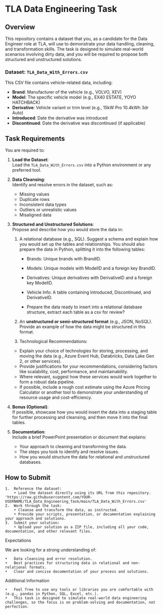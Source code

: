 # TLA Data Engineering Task

## Overview

This repository contains a dataset that you, as a candidate for the Data Engineer role at TLA, will use to demonstrate your data handling, cleaning, and transformation skills. The task is designed to simulate real-world scenarios involving dirty data, and you will be required to propose both structured and unstructured solutions.

### Dataset: `TLA_Data_With_Errors.csv`

This CSV file contains vehicle-related data, including:
- **Brand**: Manufacturer of the vehicle (e.g., VOLVO, XEV)
- **Model**: The specific vehicle model (e.g., EX40 ESTATE, YOYO HATCHBACK)
- **Derivative**: Vehicle variant or trim level (e.g., 15kW Pro 10.4kWh 3dr Auto)
- **Introduced**: Date the derivative was introduced
- **Discontinued**: Date the derivative was discontinued (if applicable)

## Task Requirements

You are required to:

1. **Load the Dataset**:  
   Load the `TLA_Data_With_Errors.csv` into a Python environment or any preferred tool.

2. **Data Cleansing**:  
   Identify and resolve errors in the dataset, such as:
   - Missing values
   - Duplicate rows
   - Inconsistent data types
   - Outliers or unrealistic values
   - Misaligned data

3. **Structured and Unstructured Solutions**:  
   Propose and describe how you would store the data in:
   1. A relational database (e.g., SQL). Suggest a schema and explain how you would set up the tables and relationships. You should also prepare the data in Python, splitting it into the following tables:
		- Brands: Unique brands with BrandID.
		- Models: Unique models with ModelID and a foreign key BrandID.
		- Derivatives: Unique derivatives with DerivativeID and a foreign key ModelID.
		- Vehicle Info: A table containing Introduced, Discontinued, and DerivativeID.
	
	 	- Prepare the data ready to insert into a relational database structure, extract each table as a csv for review?   

   2. An **unstructured or semi-structured format** (e.g., JSON, NoSQL). Provide an example of how the data might be structured in this format.
   3. Technological Recommendations:
	- Explain your choice of technologies for storing, processing, and moving the data (e.g., Azure Event Hub, Databricks, Data Lake Gen 2, or other services).
	- Provide justifications for your recommendations, considering factors like scalability, cost, performance, and maintainability.
	- Where relevant, suggest how these services would work together to form a robust data pipeline.
	- If possible, include a rough cost estimate using the Azure Pricing Calculator or another tool to demonstrate your understanding of resource usage and cost-efficiency.

3. **Bonus (Optional)**:  
   If possible, showcase how you would insert the data into a staging table for further processing and cleansing, and then move it into the final tables.

4. **Documentation**:  
   Include a brief PowerPoint presentation or document that explains:
   - Your approach to cleaning and transforming the data.
   - The steps you took to identify and resolve issues.
   - How you would structure the data for relational and unstructured databases.

## How to Submit

	1.	Reference the dataset:
		• Load the dataset directly using its URL from this repository.
   	'https://raw.githubusercontent.com/YOUR-USERNAME/TLA_Data_Engineering_Task/main/TLA_Data_With_Errors.csv'
	2.	Work through the task:
		• Cleanse and transform the data, as instructed.
		• Provide your scripts, presentation, or documentation explaining your approach and solutions.
	3.	Submit your solution:
		• Upload your solution as a ZIP file, including all your code, documentation, and other relevant files.

Expectations

We are looking for a strong understanding of:

	•	Data cleansing and error resolution.
	•	Best practices for structuring data in relational and non-relational formats.
	•	Clear and concise documentation of your process and solutions.

Additional Information

	•	Feel free to use any tools or libraries you are comfortable with (e.g., pandas in Python, SQL, Excel, etc.).
	•	This task is designed to simulate real-world data engineering challenges, so the focus is on problem-solving and documentation, not perfection.
